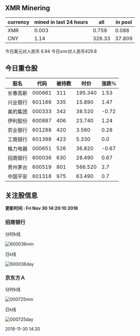 ## XMR Minering

|currency|mined in last 24 hours|all|in pool|
|---|---|---|---|
|XMR|0.003|0.759|0.088|
|CNY|1.14|326.33|37.809|

今日美元对人民币 6.94	今日xmr对人民币429.8


## 今日重仓股 

|股名|代码|被持数|时价|涨跌%|
|---|---|---|---|---|
|长春高新|000661|311|195.340|1.53|
|兴业银行|601166|335|15.890|1.47|
|美的集团|000333|342|38.520|-0.72|
|伊利股份|600887|406|23.740|1.24|
|农业银行|601288|420|3.560|0.28|
|工商银行|601398|423|5.330|0.0|
|格力电器|000651|526|36.820|-0.67|
|招商银行|600036|630|28.490|0.67|
|贵州茅台|600519|801|566.520|2.7|
|中国平安|601318|975|63.490|0.7|

## 关注股信息
**更新时间 : Fri Nov 30 14:20:10 2018**
### 招商银行 
分时k线

![600036min](http://image.sinajs.cn/newchart/min/n/sh600036.gif)

日k线

![600036day](http://image.sinajs.cn/newchart/daily/n/sh600036.gif)

### 京东方Ａ 
分时k线

![000725min](http://image.sinajs.cn/newchart/min/n/sz000725.gif)

日k线

![000725day](http://image.sinajs.cn/newchart/daily/n/sz000725.gif)

2018-11-30 14:20
